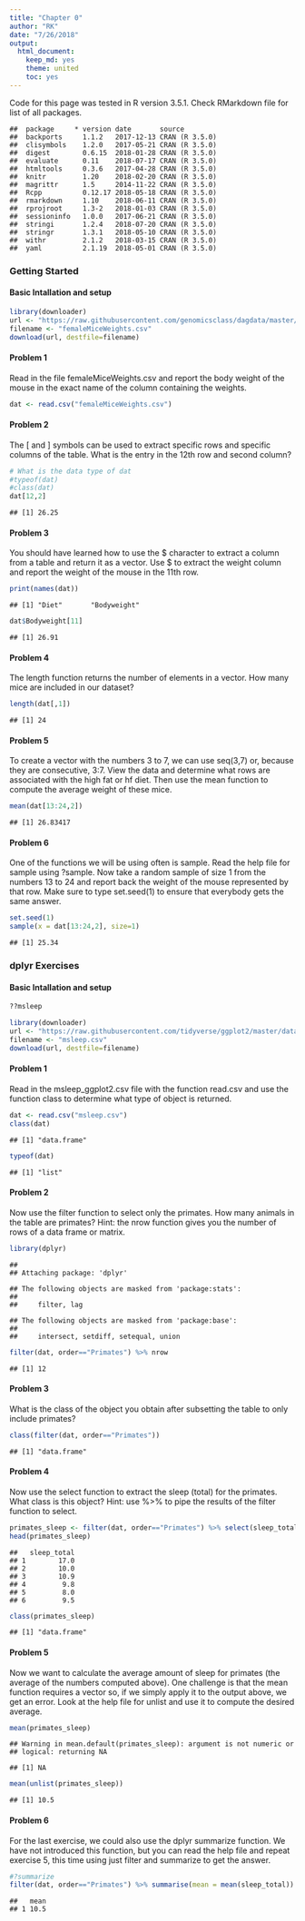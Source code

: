 ```yaml
---
title: "Chapter 0"
author: "RK"
date: "7/26/2018"
output:
  html_document:
    keep_md: yes
    theme: united
    toc: yes
---
```



Code for this page was tested in R version 3.5.1. Check RMarkdown file for list of all packages.


```
##  package     * version date       source        
##  backports     1.1.2   2017-12-13 CRAN (R 3.5.0)
##  clisymbols    1.2.0   2017-05-21 CRAN (R 3.5.0)
##  digest        0.6.15  2018-01-28 CRAN (R 3.5.0)
##  evaluate      0.11    2018-07-17 CRAN (R 3.5.0)
##  htmltools     0.3.6   2017-04-28 CRAN (R 3.5.0)
##  knitr         1.20    2018-02-20 CRAN (R 3.5.0)
##  magrittr      1.5     2014-11-22 CRAN (R 3.5.0)
##  Rcpp          0.12.17 2018-05-18 CRAN (R 3.5.0)
##  rmarkdown     1.10    2018-06-11 CRAN (R 3.5.0)
##  rprojroot     1.3-2   2018-01-03 CRAN (R 3.5.0)
##  sessioninfo   1.0.0   2017-06-21 CRAN (R 3.5.0)
##  stringi       1.2.4   2018-07-20 CRAN (R 3.5.0)
##  stringr       1.3.1   2018-05-10 CRAN (R 3.5.0)
##  withr         2.1.2   2018-03-15 CRAN (R 3.5.0)
##  yaml          2.1.19  2018-05-01 CRAN (R 3.5.0)
```
### Getting Started

#### Basic Intallation and setup




```r
library(downloader) 
url <- "https://raw.githubusercontent.com/genomicsclass/dagdata/master/inst/extdata/femaleMiceWeights.csv"
filename <- "femaleMiceWeights.csv" 
download(url, destfile=filename)
```
#### Problem 1

Read in the file femaleMiceWeights.csv and report the body weight of the mouse in the exact name of the column containing the weights.

```r
dat <- read.csv("femaleMiceWeights.csv")
```

#### Problem 2
The [ and ] symbols can be used to extract specific rows and specific columns of the table. What is the entry in the 12th row and second column?

```r
# What is the data type of dat
#typeof(dat)
#class(dat)
dat[12,2]
```

```
## [1] 26.25
```
#### Problem 3
You should have learned how to use the \$ character to extract a column from a table and return it as a vector. Use \$ to extract the weight column and report the weight of the mouse in the 11th row.


```r
print(names(dat))
```

```
## [1] "Diet"       "Bodyweight"
```

```r
dat$Bodyweight[11]
```

```
## [1] 26.91
```

#### Problem 4
The length function returns the number of elements in a vector. How many mice are included in our dataset?


```r
length(dat[,1])
```

```
## [1] 24
```


#### Problem 5

To create a vector with the numbers 3 to 7, we can use seq(3,7) or, because they are consecutive, 3:7. View the data and determine what rows are associated with the high fat or hf diet. Then use the mean function to compute the average weight of these mice.


```r
mean(dat[13:24,2])
```

```
## [1] 26.83417
```

#### Problem 6

One of the functions we will be using often is sample. Read the help file for sample using ?sample. Now take a random sample of size 1 from the numbers 13 to 24 and report back the weight of the mouse represented by that row. Make sure to type set.seed(1) to ensure that everybody gets the same answer.


```r
set.seed(1)
sample(x = dat[13:24,2], size=1)
```

```
## [1] 25.34
```


### dplyr Exercises

#### Basic Intallation and setup

```r
??msleep
```


```r
library(downloader) 
url <- "https://raw.githubusercontent.com/tidyverse/ggplot2/master/data-raw/msleep.csv"
filename <- "msleep.csv"
download(url, destfile=filename)
```

#### Problem 1

Read in the msleep_ggplot2.csv file with the function read.csv and use the function class to determine what type of object is returned.

```r
dat <- read.csv("msleep.csv")
class(dat)
```

```
## [1] "data.frame"
```

```r
typeof(dat)
```

```
## [1] "list"
```

#### Problem 2
Now use the filter function to select only the primates. How many animals in the table are primates? Hint: the nrow function gives you the number of rows of a data frame or matrix.

```r
library(dplyr) 
```

```
## 
## Attaching package: 'dplyr'
```

```
## The following objects are masked from 'package:stats':
## 
##     filter, lag
```

```
## The following objects are masked from 'package:base':
## 
##     intersect, setdiff, setequal, union
```

```r
filter(dat, order=="Primates") %>% nrow
```

```
## [1] 12
```

#### Problem 3
What is the class of the object you obtain after subsetting the table to only include primates?

```r
class(filter(dat, order=="Primates"))
```

```
## [1] "data.frame"
```

#### Problem 4
Now use the select function to extract the sleep (total) for the primates. What class is this object? Hint: use %>% to pipe the results of the filter function to select.

```r
primates_sleep <- filter(dat, order=="Primates") %>% select(sleep_total)
head(primates_sleep)
```

```
##   sleep_total
## 1        17.0
## 2        10.0
## 3        10.9
## 4         9.8
## 5         8.0
## 6         9.5
```

```r
class(primates_sleep)
```

```
## [1] "data.frame"
```

#### Problem 5
Now we want to calculate the average amount of sleep for primates (the average of the numbers computed above). One challenge is that the mean function requires a vector so, if we simply apply it to the output above, we get an error. Look at the help file for unlist and use it to compute the desired average.

```r
mean(primates_sleep)
```

```
## Warning in mean.default(primates_sleep): argument is not numeric or
## logical: returning NA
```

```
## [1] NA
```

```r
mean(unlist(primates_sleep))
```

```
## [1] 10.5
```

#### Problem 6
For the last exercise, we could also use the dplyr summarize function. We have not introduced this function, but you can read the help file and repeat exercise 5, this time using just filter and summarize to get the answer.

```r
#?summarize
filter(dat, order=="Primates") %>% summarise(mean = mean(sleep_total))
```

```
##   mean
## 1 10.5
```




